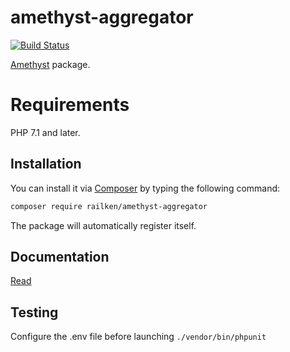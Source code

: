 # amethyst-aggregator

[![Build Status](https://travis-ci.org/railken/amethyst-aggregator.svg?branch=master)](https://travis-ci.org/railken/amethyst-aggregator)

[Amethyst](https://github.com/railken/amethyst) package.

# Requirements

PHP 7.1 and later.

## Installation

You can install it via [Composer](https://getcomposer.org/) by typing the following command:

```bash
composer require railken/amethyst-aggregator
```

The package will automatically register itself.

## Documentation

[Read](docs/index.md)

## Testing

Configure the .env file before launching `./vendor/bin/phpunit`
